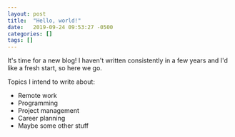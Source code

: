 ```yaml
---
layout: post
title:  "Hello, world!"
date:   2019-09-24 09:53:27 -0500
categories: []
tags: []
---
```

It's time for a new blog! I haven't written consistently in a few years and I'd like a fresh start, so here we go.

Topics I intend to write about:

 - Remote work
 - Programming
 - Project management
 - Career planning
 - Maybe some other stuff
